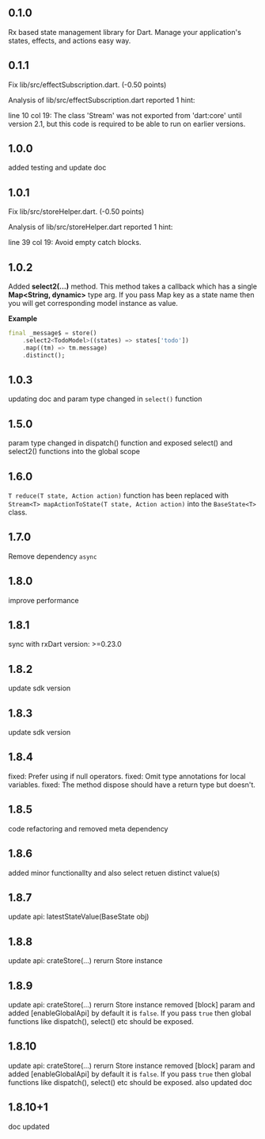 ## 0.1.0

Rx based state management library for Dart. Manage your application's states, effects, and actions easy way.

## 0.1.1

Fix lib/src/effectSubscription.dart. (-0.50 points)

Analysis of lib/src/effectSubscription.dart reported 1 hint:

line 10 col 19: The class 'Stream' was not exported from 'dart:core' until version 2.1, but this code is required to be able to run on earlier versions.

## 1.0.0

added testing and update doc

## 1.0.1

Fix lib/src/storeHelper.dart. (-0.50 points)

Analysis of lib/src/storeHelper.dart reported 1 hint:

line 39 col 19: Avoid empty catch blocks.

## 1.0.2

Added **select2(...)** method. This method takes a callback which has a single **Map<String, dynamic>** type arg.
If you pass Map key as a state name then you will get corresponding model instance
as value.

**Example**

```dart
final _message$ = store()
    .select2<TodoModel>((states) => states['todo'])
    .map((tm) => tm.message)
    .distinct();
```

## 1.0.3

updating doc and param type changed in `select()` function

## 1.5.0

param type changed in dispatch() function and exposed select() and select2() functions into the global scope

## 1.6.0

`T reduce(T state, Action action)` function has been replaced with `Stream<T> mapActionToState(T state, Action action)` into the `BaseState<T>` class.

## 1.7.0

Remove dependency `async`

## 1.8.0

improve performance

## 1.8.1

sync with rxDart version: >=0.23.0

## 1.8.2

update sdk version

## 1.8.3

update sdk version

## 1.8.4

fixed: Prefer using if null operators.
fixed: Omit type annotations for local variables.
fixed: The method dispose should have a return type but doesn't.

## 1.8.5

code refactoring and removed meta dependency

## 1.8.6

added minor functionallty and also select retuen distinct value(s)

## 1.8.7

update api: latestStateValue(BaseState obj)

## 1.8.8

update api: crateStore(...) rerurn Store instance

## 1.8.9

update api: crateStore(...) rerurn Store instance
removed [block] param and added [enableGlobalApi] by default it is `false`. If you pass `true` then global functions like dispatch(), select() etc should be exposed.

## 1.8.10

update api: crateStore(...) rerurn Store instance
removed [block] param and added [enableGlobalApi] by default it is `false`. If you pass `true` then global functions like dispatch(), select() etc should be exposed.
also updated doc

## 1.8.10+1

doc updated
